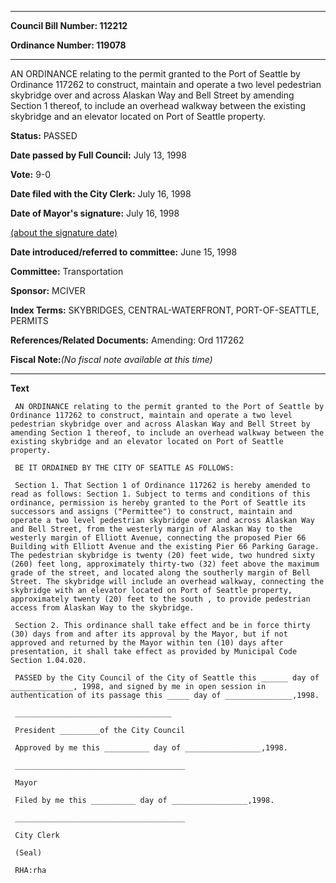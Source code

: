 

********

**Council Bill Number: 112212**
   
**Ordinance Number: 119078**
********

 AN ORDINANCE relating to the permit granted to the Port of Seattle by Ordinance 117262 to construct, maintain and operate a two level pedestrian skybridge over and across Alaskan Way and Bell Street by amending Section 1 thereof, to include an overhead walkway between the existing skybridge and an elevator located on Port of Seattle property.

**Status:** PASSED
   
**Date passed by Full Council:** July 13, 1998
   
**Vote:** 9-0
   
**Date filed with the City Clerk:** July 16, 1998
   
**Date of Mayor's signature:** July 16, 1998
   
[(about the signature date)](/~public/approvaldate.htm)
   
   
   
**Date introduced/referred to committee:** June 15, 1998
   
**Committee:** Transportation
   
**Sponsor:** MCIVER
   
   
**Index Terms:** SKYBRIDGES, CENTRAL-WATERFRONT, PORT-OF-SEATTLE, PERMITS

**References/Related Documents:** Amending: Ord 117262

**Fiscal Note:**_(No fiscal note available at this time)_

********

**Text**
   
```
 AN ORDINANCE relating to the permit granted to the Port of Seattle by Ordinance 117262 to construct, maintain and operate a two level pedestrian skybridge over and across Alaskan Way and Bell Street by amending Section 1 thereof, to include an overhead walkway between the existing skybridge and an elevator located on Port of Seattle property.

 BE IT ORDAINED BY THE CITY OF SEATTLE AS FOLLOWS:

 Section 1. That Section 1 of Ordinance 117262 is hereby amended to read as follows: Section 1. Subject to terms and conditions of this ordinance, permission is hereby granted to the Port of Seattle its successors and assigns ("Permittee") to construct, maintain and operate a two level pedestrian skybridge over and across Alaskan Way and Bell Street, from the westerly margin of Alaskan Way to the westerly margin of Elliott Avenue, connecting the proposed Pier 66 Building with Elliott Avenue and the existing Pier 66 Parking Garage. The pedestrian skybridge is twenty (20) feet wide, two hundred sixty (260) feet long, approximately thirty-two (32) feet above the maximum grade of the street, and located along the southerly margin of Bell Street. The skybridge will include an overhead walkway, connecting the skybridge with an elevator located on Port of Seattle property, approximately twenty (20) feet to the south , to provide pedestrian access from Alaskan Way to the skybridge.

 Section 2. This ordinance shall take effect and be in force thirty (30) days from and after its approval by the Mayor, but if not approved and returned by the Mayor within ten (10) days after presentation, it shall take effect as provided by Municipal Code Section 1.04.020.

 PASSED by the City Council of the City of Seattle this ______ day of ______________, 1998, and signed by me in open session in authentication of its passage this _____ day of _______________,1998.

 ___________________________________

 President _________of the City Council

 Approved by me this __________ day of _________________,1998.

 ______________________________________

 Mayor

 Filed by me this __________ day of _________________,1998.

 ______________________________________

 City Clerk

 (Seal)

 RHA:rha

```
